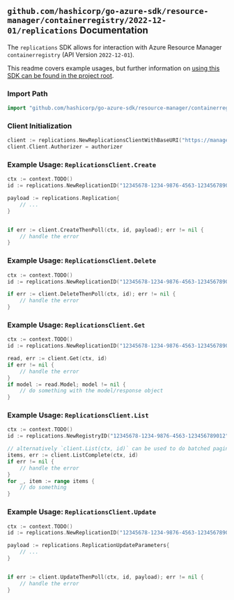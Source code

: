 
## `github.com/hashicorp/go-azure-sdk/resource-manager/containerregistry/2022-12-01/replications` Documentation

The `replications` SDK allows for interaction with Azure Resource Manager `containerregistry` (API Version `2022-12-01`).

This readme covers example usages, but further information on [using this SDK can be found in the project root](https://github.com/hashicorp/go-azure-sdk/tree/main/docs).

### Import Path

```go
import "github.com/hashicorp/go-azure-sdk/resource-manager/containerregistry/2022-12-01/replications"
```


### Client Initialization

```go
client := replications.NewReplicationsClientWithBaseURI("https://management.azure.com")
client.Client.Authorizer = authorizer
```


### Example Usage: `ReplicationsClient.Create`

```go
ctx := context.TODO()
id := replications.NewReplicationID("12345678-1234-9876-4563-123456789012", "example-resource-group", "registryValue", "replicationValue")

payload := replications.Replication{
	// ...
}


if err := client.CreateThenPoll(ctx, id, payload); err != nil {
	// handle the error
}
```


### Example Usage: `ReplicationsClient.Delete`

```go
ctx := context.TODO()
id := replications.NewReplicationID("12345678-1234-9876-4563-123456789012", "example-resource-group", "registryValue", "replicationValue")

if err := client.DeleteThenPoll(ctx, id); err != nil {
	// handle the error
}
```


### Example Usage: `ReplicationsClient.Get`

```go
ctx := context.TODO()
id := replications.NewReplicationID("12345678-1234-9876-4563-123456789012", "example-resource-group", "registryValue", "replicationValue")

read, err := client.Get(ctx, id)
if err != nil {
	// handle the error
}
if model := read.Model; model != nil {
	// do something with the model/response object
}
```


### Example Usage: `ReplicationsClient.List`

```go
ctx := context.TODO()
id := replications.NewRegistryID("12345678-1234-9876-4563-123456789012", "example-resource-group", "registryValue")

// alternatively `client.List(ctx, id)` can be used to do batched pagination
items, err := client.ListComplete(ctx, id)
if err != nil {
	// handle the error
}
for _, item := range items {
	// do something
}
```


### Example Usage: `ReplicationsClient.Update`

```go
ctx := context.TODO()
id := replications.NewReplicationID("12345678-1234-9876-4563-123456789012", "example-resource-group", "registryValue", "replicationValue")

payload := replications.ReplicationUpdateParameters{
	// ...
}


if err := client.UpdateThenPoll(ctx, id, payload); err != nil {
	// handle the error
}
```
